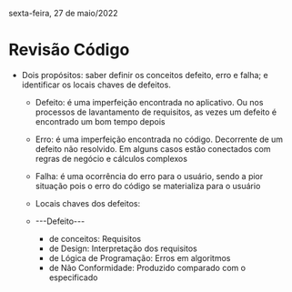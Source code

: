 sexta-feira, 27 de maio/2022




# Revisão Código
- Dois propósitos: saber definir os conceitos defeito, erro e falha; e identificar os locais chaves de defeitos.
	- Defeito: é uma imperfeição encontrada no aplicativo. Ou nos processos de lavantamento de requisitos, as vezes um defeito é encontrado um bom tempo depois
	- Erro: é uma imperfeição encontrada no código. Decorrente de um defeito não resolvido. Em alguns casos estão conectados com regras de negócio e cálculos complexos
	- Falha: é uma ocorrência do erro para o usuário, sendo a pior situação pois o erro do código se materializa para o usuário

	- Locais chaves dos defeitos:
	- ---Defeito---
		- de conceitos: Requisitos
		- de Design: Interpretação dos requisitos
		- de Lógica de Programação: Erros em algoritmos
		- de Não Conformidade: Produzido comparado com o especificado 	 
